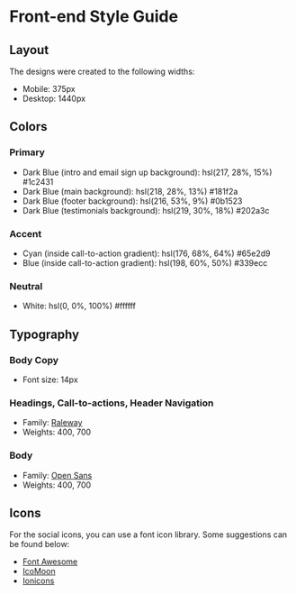 # Front-end Style Guide

## Layout

The designs were created to the following widths:

- Mobile: 375px
- Desktop: 1440px

## Colors

### Primary

- Dark Blue (intro and email sign up background): hsl(217, 28%, 15%) #1c2431
- Dark Blue (main background): hsl(218, 28%, 13%) #181f2a
- Dark Blue (footer background): hsl(216, 53%, 9%) #0b1523
- Dark Blue (testimonials background): hsl(219, 30%, 18%) #202a3c

### Accent

- Cyan (inside call-to-action gradient): hsl(176, 68%, 64%) #65e2d9
- Blue (inside call-to-action gradient): hsl(198, 60%, 50%) #339ecc

### Neutral

- White: hsl(0, 0%, 100%) #ffffff

## Typography

### Body Copy

- Font size: 14px

### Headings, Call-to-actions, Header Navigation

- Family: [Raleway](https://fonts.google.com/specimen/Raleway)
- Weights: 400, 700

### Body

- Family: [Open Sans](https://fonts.google.com/specimen/Open+Sans)
- Weights: 400, 700

## Icons

For the social icons, you can use a font icon library. Some suggestions can be found below:

- [Font Awesome](https://fontawesome.com/)
- [IcoMoon](https://icomoon.io/)
- [Ionicons](https://ionicons.com/)